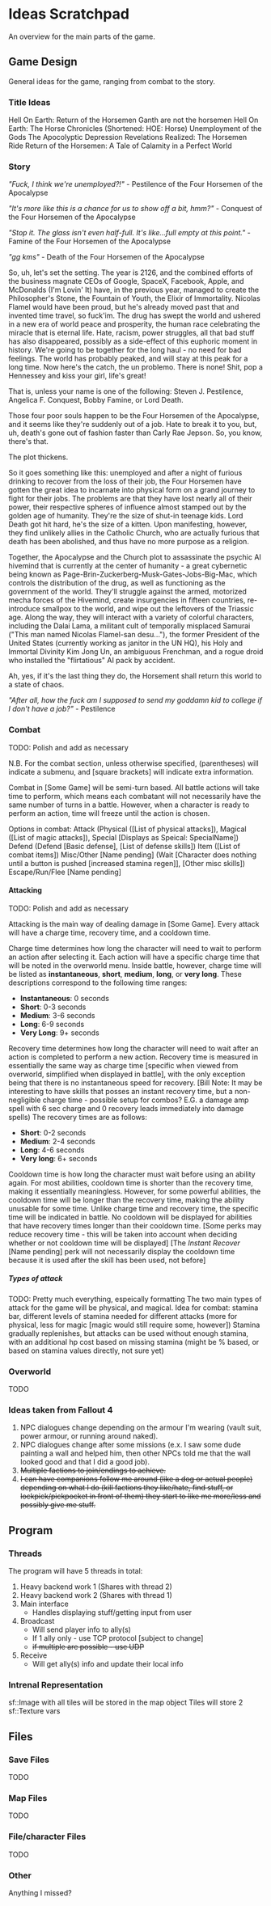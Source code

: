 # Ideas Scratchpad
An overview for the main parts of the game.

## Game Design
General ideas for the game, ranging from combat to the story.

### Title Ideas
Hell On Earth: Return of the Horsemen
Ganth are not the horsemen
Hell On Earth: The Horse Chronicles (Shortened: HOE: Horse)
Unemployment of the Gods
The Apocolyptic Depression
Revelations Realized: The Horsemen Ride
Return of the Horsemen: A Tale of Calamity in a Perfect World

### Story
*"Fuck, I think we're unemployed?!"* - Pestilence of the Four Horsemen of the
Apocalypse

*"It's more like this is a chance for us to show off a bit, hmm?"* - Conquest of
the Four Horsemen of the Apocalypse

*"Stop it. The glass isn't even half-full. It's like...full empty at this
point."* - Famine of the Four Horsemen of the Apocalypse

*"gg kms"* - Death of the Four Horsemen of the Apocalypse


So, uh, let's set the setting. The year is 2126, and the combined efforts of the
business magnate CEOs of Google, SpaceX, Facebook, Apple, and McDonalds (I'm
Lovin' It) have, in the previous year, managed to create the Philosopher's
Stone, the Fountain of Youth, the Elixir of Immortality. Nicolas Flamel would
have been proud, but he's already moved past that and invented time travel, so
fuck'im. The drug has swept the world and ushered in a new era of world peace
and prosperity, the human race celebrating the miracle that is eternal life.
Hate, racism, power struggles, all that bad stuff has also disappeared, possibly
as a side-effect of this euphoric moment in history. We're going to be together
for the long haul - no need for bad feelings. The world has probably peaked, and
will stay at this peak for a long time. Now here's the catch, the un problemo.
There is none! Shit, pop a Hennessey and kiss your girl, life's great!

That is, unless your name is one of the following: Steven J. Pestilence,
Angelica F. Conquest, Bobby Famine, or Lord Death.

Those four poor souls happen to be the Four Horsemen of the Apocalypse, and it
seems like they're suddenly out of a job. Hate to break it to you, but, uh,
death's gone out of fashion faster than Carly Rae Jepson. So, you know, there's
that.

The plot thickens.

So it goes something like this: unemployed and after a night of furious drinking
to recover from the loss of their job, the Four Horsemen have gotten the great
idea to incarnate into physical form on a grand journey to fight for their jobs.
The problems are that they have lost nearly all of their power, their respective
spheres of influence almost stamped out by the golden age of humanity.
They're the size of shut-in teenage kids. Lord Death got hit hard, he's the size
of a kitten. Upon manifesting, however, they find unlikely allies in the
Catholic Church, who are actually furious that death has been abolished, and
thus have no more purpose as a religion.

Together, the Apocalypse and the Church plot to assassinate the psychic AI
hivemind that is currently at the center of humanity - a great cybernetic being
known as Page-Brin-Zuckerberg-Musk-Gates-Jobs-Big-Mac, which controls the
distribution of the drug, as well as functioning as the government of the world.
They'll struggle against the armed, motorized mecha forces of the Hivemind,
create insurgencies in fifteen countries, re-introduce smallpox to the world,
and wipe out the leftovers of the Triassic age. Along the way, they will
interact with a variety of colorful characters, including the Dalai Lama, a
militant cult of temporally misplaced Samurai ("This man named Nicolas
Flamel-san desu..."), the former President of the United States (currently
working as janitor in the UN HQ), his Holy and Immortal Divinity Kim Jong Un,
an ambiguous Frenchman, and a rogue droid who installed the "flirtatious" AI
pack by accident. 

Ah, yes, if it's the last thing they do, the Horsement shall return this world
to a state of chaos.

*"After all, how the fuck am I supposed to send my goddamn kid to college if I
don't have a job?"* - Pestilence

### Combat
TODO: Polish and add as necessary

N.B. For the combat section, unless otherwise specified, (parentheses) will
indicate a submenu, and [square brackets] will indicate extra information.

Combat in [Some Game] will be semi-turn based. All battle actions will take time
to perform, which means each combatant will not necessarily have the same number
of turns in a battle. However, when a character is ready to perform an action,
time will freeze until the action is chosen.

Options in combat:
Attack (Physical ([List of physical attacks]), Magical ([List of magic attacks]),
   Special [Displays as Speical: SpecialName])
Defend (Defend [Basic defense], [List of defense skills])
Item ([List of combat items])
Misc/Other [Name pending] (Wait [Character does nothing until a button is
   pushed [increased stamina regen]], [Other misc skills])
Escape/Run/Flee [Name pending]

#### Attacking
TODO: Polish and add as necessary

Attacking is the main way of dealing damage in [Some Game]. Every attack will
have a charge time, recovery time, and a cooldown time.

Charge time determines how long the character will need to wait to perform an
action after selecting it. Each action will have a specific charge time that
will be noted in the overworld menu. Inside battle, however, charge time will be
listed as **instantaneous**, **short**, **medium**, **long**, or **very long**.
These descriptions correspond to the following time ranges:
- **Instantaneous**: 0 seconds
- **Short**: 0-3 seconds
- **Medium**: 3-6 seconds
- **Long**: 6-9 seconds
- **Very Long**: 9+ seconds

Recovery time determines how long the character will need to wait after an
action is completed to perform a new action. Recovery time is measured in
essentially the same way as charge time [specific when viewed from overworld,
simplified when displayed in battle], with the only exception being that there
is no instantaneous speed for recovery. [Bill Note: It may be interesting to have skills that posses an instant recovery time, but a non-negligible charge time - possible setup for combos? E.G. a damage amp spell with 6 sec charge and 0 recovery leads immediately into damage spells) The recovery times are as follows:
- **Short**: 0-2 seconds
- **Medium**: 2-4 seconds
- **Long**: 4-6 seconds
- **Very long**: 6+ seconds

Cooldown time is how long the character must wait before using an ability again.
For most abilities, cooldown time is shorter than the recovery time, making it
essentially meaningless. However, for some powerful abilities, the cooldown time
will be longer than the recovery time, making the ability unusable for some
time. Unlike charge time and recovery time, the specific time will be indicated
in battle. No cooldown will be displayed for abilities that have recovery times
longer than their cooldown time. [Some perks may reduce recovery time - this
will be taken into account when deciding whether or not cooldown time will be
displayed] [The *Instant Recover* [Name pending] perk will not necessarily
display the cooldown time because it is used after the skill has been used, not
before]

##### Types of attack
TODO: Pretty much everything, espeically formatting
The two main types of attack for the game will be physical, and magical. 
Idea for combat: stamina bar, different levels of stamina needed for different
attacks (more for physical, less for magic [magic would still require some,
however])
Stamina gradually replenishes, but attacks can be used without enough stamina,
with an additional hp cost based on missing stamina (might be % based, or based
on stamina values directly, not sure yet)

### Overworld
TODO

### Ideas taken from Fallout 4
1. NPC dialogues change depending on the armour I'm wearing (vault suit,
   power armour, or running around naked).
2. NPC dialogues change after some missions (e.x. I saw some
   dude painting a wall and helped him, then other NPCs told me
   that the wall looked good and that I did a good job).
3. ~~Multiple factions to join/endings to achieve.~~
4. ~~I can have companions follow me around (like a dog or actual people)
   depending on what I do (kill factions they like/hate, find stuff, or
   lockpick/pickpocket in front of them) they start to like me more/less
   and possibly give me stuff.~~

## Program

### Threads
The program will have 5 threads in total:

1. Heavy backend work 1 (Shares with thread 2)
2. Heavy backend work 2 (Shares with thread 1)
3. Main interface
   - Handles displaying stuff/getting input from user
4. Broadcast
   - Will send player info to ally(s)
   - If 1 ally only - use TCP protocol [subject to change]
   - ~~if multiple are possible - use UDP~~
5. Receive
   - Will get ally(s) info and update their local info

### Intrenal Representation
sf::Image with all tiles will be stored in the map object
Tiles will store 2 sf::Texture vars

## Files

### Save Files
TODO

### Map Files
TODO

### File/character Files
TODO

### Other
Anything I missed?
